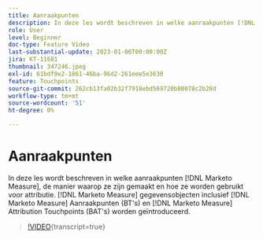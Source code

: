 ```yaml
---
title: Aanraakpunten
description: In deze les wordt beschreven in welke aanraakpunten [!DNL Marketo Measure], how they are created, and how they are used for attribution. [!DNL Marketo Measure] gegevensobjecten inclusief [!DNL Marketo Measure] Aanraakpunten (BT's) en [!DNL Marketo Measure] Attribution Touchpoints (BAT's) worden geïntroduceerd.
role: User
level: Beginner
doc-type: Feature Video
last-substantial-update: 2023-01-06T00:00:00Z
jira: KT-11681
thumbnail: 347246.jpeg
exl-id: 61bdf9e2-1861-46ba-96d2-261eee5e3630
feature: Touchpoints
source-git-commit: 262cb13fa02b32f7918ebd569720b80078c2b28d
workflow-type: tm+mt
source-wordcount: '51'
ht-degree: 0%

---
```


# Aanraakpunten

In deze les wordt beschreven in welke aanraakpunten [!DNL Marketo Measure], de manier waarop ze zijn gemaakt en hoe ze worden gebruikt voor attributie. [!DNL Marketo Measure] gegevensobjecten inclusief [!DNL Marketo Measure] Aanraakpunten (BT&#39;s) en [!DNL Marketo Measure] Attribution Touchpoints (BAT&#39;s) worden geïntroduceerd.

>[!VIDEO](https://video.tv.adobe.com/v/347246/?learn=on){transcript=true}
